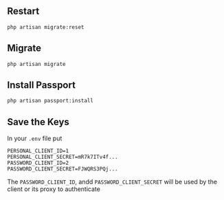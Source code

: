 ## Restart

```
php artisan migrate:reset

```

## Migrate

```
php artisan migrate

```

## Install Passport

```
php artisan passport:install

```

## Save the Keys

In your `.env` file put

```
PERSONAL_CLIENT_ID=1
PERSONAL_CLIENT_SECRET=mR7k7ITv4f...
PASSWORD_CLIENT_ID=2
PASSWORD_CLIENT_SECRET=FJWQRS3PQj...

```

The `PASSWORD_CLIENT_ID`, andd `PASSWORD_CLIENT_SECRET` will be used by the client or its proxy 
to authenticate
